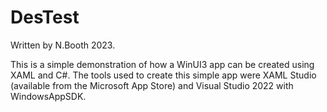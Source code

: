 # DesTest

Written by N.Booth 2023.

This is a simple demonstration of how a WinUI3 app can be created using XAML and C#.  The tools used to create this simple app were XAML Studio (available from the Microsoft App Store) and Visual Studio 2022 with WindowsAppSDK.
